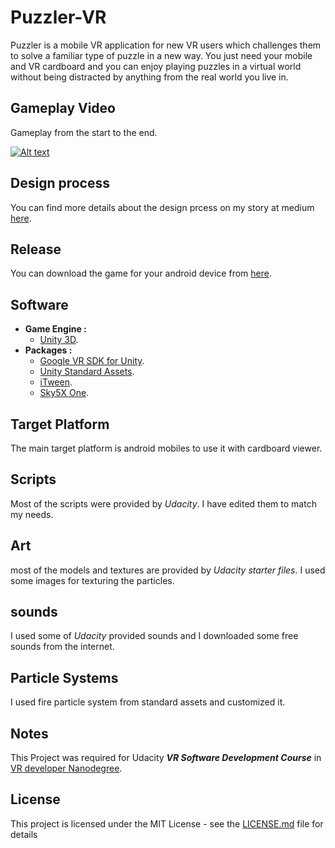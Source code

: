# Puzzler-VR
Puzzler is a mobile VR application for new VR users which challenges them to solve a familiar type of puzzle in a new way. You just need your mobile and VR cardboard and you can enjoy playing puzzles in a virtual world without being distracted by anything from the real world you live in.

## Gameplay Video
Gameplay from the start to the end.

[![Alt text](https://img.youtube.com/vi/fXgvAwGKskg/0.jpg)](https://www.youtube.com/watch?v=fXgvAwGKskg "Click to play on youtube.com")

## Design process
You can find more details about the design prcess on my story at medium [here](https://medium.com/@WaleedYaser/experience-vr-with-puzzler-game-1773b7913d73).

## Release
You can download the game for your android device from [here](../../releases/download/v1.0/Puzzler.apk).

## Software
* **Game Engine :**
  * [Unity 3D](https://unity3d.com/).
* **Packages :**
  * [Google VR SDK for Unity](https://developers.google.com/vr/unity/).
  * [Unity Standard Assets](https://www.assetstore.unity3d.com/en/#!/content/32351).
  * [iTween](https://www.assetstore.unity3d.com/en/#!/content/84).
  * [Sky5X One](https://www.assetstore.unity3d.com/en/#!/content/6332).

## Target Platform
The main target platform is android mobiles to use it with cardboard viewer.

## Scripts
Most of the scripts were provided by _Udacity_. I have edited them to match my needs.

## Art
most of the models and textures are provided by _Udacity starter files_. I used some images for texturing the particles.

## sounds
I used some of _Udacity_ provided sounds and I downloaded some free sounds from the internet.

## Particle Systems
I used fire particle system from standard assets and customized it.

## Notes
This Project was required for Udacity _**VR Software Development Course**_ in [VR developer Nanodegree](https://www.udacity.com/course/vr-developer-nanodegree--nd017).

## License
This project is licensed under the MIT License - see the [LICENSE.md](LICENSE.md) file for details
